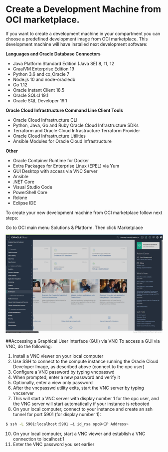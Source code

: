 # Create a Development Machine from OCI marketplace.
If you want to create a development machine in your compartment you can choose a predefined development image from OCI marketplace. This development machine will have installed next development software:

**Languages and Oracle Database Connectors**
- Java Platform Standard Edition (Java SE) 8, 11, 12
- GraalVM Enterprise Edition 19
- Python 3.6 and cx_Oracle 7
- Node.js 10 and node-oracledb
- Go 1.12
- Oracle Instant Client 18.5
- Oracle SQLcl 19.1
- Oracle SQL Developer 19.1

**Oracle Cloud Infrastructure Command Line Client Tools**
- Oracle Cloud Infrastructure CLI
- Python, Java, Go and Ruby Oracle Cloud Infrastructure SDKs
- Terraform and Oracle Cloud Infrastructure Terraform Provider
- Oracle Cloud Infrastructure Utilities
- Ansible Modules for Oracle Cloud Infrastructure

**Other**
- Oracle Container Runtime for Docker
- Extra Packages for Enterprise Linux (EPEL) via Yum
- GUI Desktop with access via VNC Server
- Ansible
- .NET Core
- Visual Studio Code
- PowerShell Core
- Rclone
- Eclipse IDE

To create your new development machine from OCI marketplace follow next steps:

Go to OCI main menu Solutions & Platform. Then click Marketplace

![](./media/oci-marketplace-dev-machine-configuration01.PNG)

##Accessing a Graphical User Interface (GUI) via VNC
To access a GUI via VNC, do the following:

1. Install a VNC viewer on your local computer
2. Use SSH to connect to the compute instance running the Oracle Cloud Developer Image, as described above (connect to the opc user)
3. Configure a VNC password by typing vncpasswd
4. When prompted, enter a new password and verify it
5. Optionally, enter a view only password
6. After the vncpasswd utility exits, start the VNC server by typing vncserver
8. This will start a VNC server with display number 1 for the opc user, and the VNC server will start automatically if your instance is rebooted
9. On your local computer, connect to your instance and create an ssh tunnel for port 5901 (for display number 1): 
```sh
$ ssh -L 5901:localhost:5901 –i id_rsa opc@<IP Address>
```
10. On your local computer, start a VNC viewer and establish a VNC connection to localhost:1
11. Enter the VNC password you set earlier
